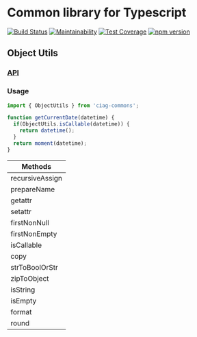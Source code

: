 # Common library for Typescript 

[![Build Status](https://travis-ci.org/OpenCIAg/ts-commons.svg?branch=master)](https://travis-ci.org/OpenCIAg/ts-commons)
[![Maintainability](https://api.codeclimate.com/v1/badges/b695f928499a34e1f7ae/maintainability)](https://codeclimate.com/github/OpenCIAg/ts-commons/maintainability)
[![Test Coverage](https://api.codeclimate.com/v1/badges/b695f928499a34e1f7ae/test_coverage)](https://codeclimate.com/github/OpenCIAg/ts-commons/test_coverage)
[![npm version](https://badge.fury.io/js/%40ciag%2Fcommons.svg)](https://badge.fury.io/js/%40ciag%2Fcommons)


## Object Utils
### [API](API.md)
### Usage

```javascript
import { ObjectUtils } from 'ciag-commons';

function getCurrentDate(datetime) {
  if(ObjectUtils.isCallable(datetime)) { 
    return datetime();
  }
  return moment(datetime);
}

```

| Methods         |
| --------------- |
| recursiveAssign |
| prepareName     |
| getattr         |
| setattr         |
| firstNonNull    |
| firstNonEmpty   |
| isCallable      |
| copy            |
| strToBoolOrStr  |
| zipToObject     |
| isString        |
| isEmpty         |
| format          |
| round           |

